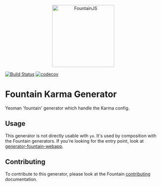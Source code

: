 <p align="center">
  <a href="http://fountainjs.io/">
    <img alt="FountainJS" src="http://fountainjs.io/assets/imgs/fountain.png" width="200">
  </a>
</p>

[![Build Status](https://travis-ci.org/FountainJS/generator-fountain-karma.svg?branch=master)](https://travis-ci.org/FountainJS/generator-fountain-karma)
[![codecov](https://codecov.io/gh/FountainJS/generator-fountain-karma/branch/master/graph/badge.svg)](https://codecov.io/gh/FountainJS/generator-fountain-karma)

# Fountain Karma Generator

Yeoman 'fountain' generator which handle the Karma config.

## Usage

This generator is not directly usable with `yo`. It's used by composition with the Fountain generators. If you're looking for the entry point, look at [generator-fountain-webapp](https://github.com/FountainJS/generator-fountain-webapp).

## Contributing

To contribute to this generator, please look at the Fountain [contributing](http://fountainjs.io/doc/contributing) documentation.
